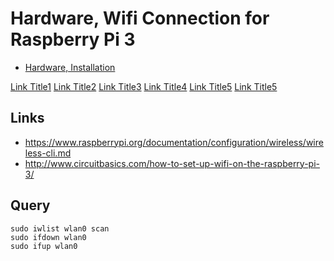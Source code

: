 # Hardware, Wifi Connection for Raspberry Pi 3

* [Hardware, Installation](hw-project.md)

[Link Title1](hw-project.md)
[Link Title2](sw-headless.md)
[Link Title3](sw-format-sd.md)
[Link Title4](hw-serial-connect.md)
[Link Title5](sw-ssh-server.md)
[Link Title5](sw-img-magick-tools.md)

## Links

* https://www.raspberrypi.org/documentation/configuration/wireless/wireless-cli.md
* http://www.circuitbasics.com/how-to-set-up-wifi-on-the-raspberry-pi-3/


## Query

```
sudo iwlist wlan0 scan
sudo ifdown wlan0
sudo ifup wlan0
```